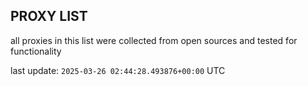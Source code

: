 ## PROXY LIST

all proxies in this list were collected from open sources and tested for functionality

last update: `2025-03-26 02:44:28.493876+00:00` UTC